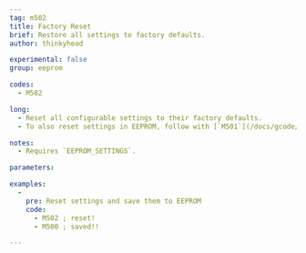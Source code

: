 ```yaml
---
tag: m502
title: Factory Reset
brief: Restore all settings to factory defaults.
author: thinkyhead

experimental: false
group: eeprom

codes:
  - M502

long:
  - Reset all configurable settings to their factory defaults.
  - To also reset settings in EEPROM, follow with [`M501`](/docs/gcode/M501.html).

notes:
  - Requires `EEPROM_SETTINGS`.

parameters:

examples:
  -
    pre: Reset settings and save them to EEPROM
    code:
      - M502 ; reset!
      - M500 ; saved!!

---
```

